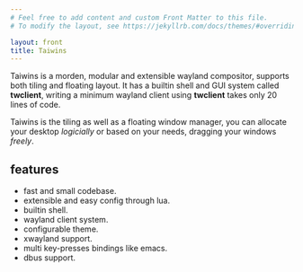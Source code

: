 ```yaml
---
# Feel free to add content and custom Front Matter to this file.
# To modify the layout, see https://jekyllrb.com/docs/themes/#overriding-theme-defaults

layout: front
title: Taiwins
---
```


Taiwins is a morden, modular and extensible wayland compositor, supports both
tiling and floating layout. It has a builtin shell and GUI system called
**twclient**, writing a minimum wayland client using **twclient** takes only 20
lines of code.

Taiwins is the tiling as well as a floating window manager, you can allocate
your desktop *logicially* or based on your needs, dragging your windows *freely*.

## features
- fast and small codebase.
- extensible and easy config through lua.
- builtin shell.
- wayland client system.
- configurable theme.
- xwayland support.
- multi key-presses bindings like emacs.
- dbus support.

